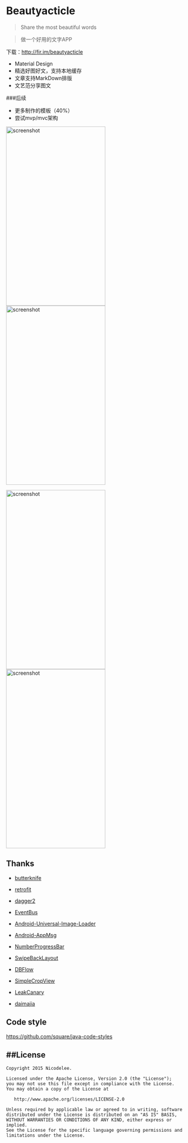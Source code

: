 # Beautyacticle
> Share the most beautiful words

> 做一个好用的文字APP

下载：http://fir.im/beautyacticle


- Material Design
- 精选好图好文，支持本地缓存
- 文章支持MarkDown排版
- 文艺范分享图文

###后续
- 更多制作的模板（40%）
- 尝试mvp/mvc架构

<img src="https://github.com/rizhilee/ResourceCloud/blob/master/Beutyacticle/screenshot/d.gif" alt="screenshot" title="screenshot" width="270" height="486" />  <img src="https://github.com/rizhilee/ResourceCloud/blob/master/Beutyacticle/screenshot/demo1.png" alt="screenshot" title="screenshot" width="270" height="486" />

<img src="https://github.com/rizhilee/ResourceCloud/blob/master/Beutyacticle/screenshot/demo2.png" alt="screenshot" title="screenshot" width="270" height="486" />  <img src="https://github.com/rizhilee/ResourceCloud/blob/master/Beutyacticle/screenshot/demo3.png" alt="screenshot" title="screenshot" width="270" height="486" />

## Thanks
- [butterknife](https://github.com/JakeWharton/butterknife)
- [retrofit](https://github.com/square/retrofit)
- [dagger2](https://github.com/google/dagger)
- [EventBus](https://github.com/greenrobot/EventBus)
- [Android-Universal-Image-Loader](https://github.com/nostra13/Android-Universal-Image-Loader)
- [Android-AppMsg](https://github.com/johnkil/Android-AppMsg)
- [NumberProgressBar](https://github.com/daimajia/NumberProgressBar)
- [SwipeBackLayout](https://github.com/ikew0ng/SwipeBackLayout)
- [DBFlow](https://github.com/Raizlabs/DBFlow)
- [SimpleCropView](https://github.com/IsseiAoki/SimpleCropView)
- [LeakCanary](https://github.com/square/leakcanary)


- [daimajia](https://github.com/daimajia)

Code style
-----------
https://github.com/square/java-code-styles

##License
-------

```
Copyright 2015 Nicodelee.

Licensed under the Apache License, Version 2.0 (the "License");
you may not use this file except in compliance with the License.
You may obtain a copy of the License at

   http://www.apache.org/licenses/LICENSE-2.0

Unless required by applicable law or agreed to in writing, software
distributed under the License is distributed on an "AS IS" BASIS,
WITHOUT WARRANTIES OR CONDITIONS OF ANY KIND, either express or implied.
See the License for the specific language governing permissions and
limitations under the License.
```
